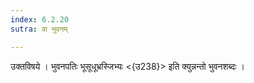 ```yaml
---
index: 6.2.20
sutra: वा भुवनम्

---
```

 उक्तविषये । भुवनपतिः भूसूधूभ्रस्जिभ्यः <{उ238}> इति क्युन्नन्तो भुवनशब्दः ।